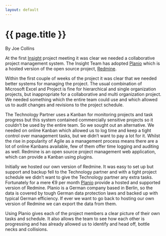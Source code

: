 ```yaml
---
layout: default
---
```

# {{ page.title }}

By Joe Collins

At the first [Insight](/insight) project meeting it was clear we needed a collaborative project management system.  The Insight Team has adopted [Planio](https://plan.io/) which is a hosted version of the open source project, [Redmine](http://www.redmine.org/). 

Within the first couple of weeks of the project it was clear that we needed better systems for managing the project.  The usual combination of Microsoft Excel and Project is fine for hierarchical and single organization projects, but inappropriate for a collaborative and multi organization project.  We needed something which the entire team could use and which allowed us to audit changes and revisions to the project schedule.  

The Technology Partner uses a Kanban for monitoring projects and task progress but this system contained commercially sensitive projects so it couldn’t be used by the entire team.  So we sought out an alternative.  We needed on online Kanban which allowed us to log time and keep a tight control over management tasks, but we didn’t want to pay a lot for it.  Whilst the rise in popularity of Agile as a management process means there are a lot of online Kanbans available, few of them offer time logging and auditing as well.  Redmine is an open source project management web application, which can provide a Kanban using plugins.

Initially we hosted our own version of Redmine.  It was easy to set up but support and backup fell to the Technology partner and with a tight project schedule we didn’t want to give the Technology partner any extra tasks.  Fortunately for a mere €9 per month [Planio](https://plan.io/) provide a hosted and supported version of Redmine.  Planio is a German company based in Berlin, so the data is covered by tough German data protection laws and backed up with typical German efficiency.  If ever we want to go back to hosting our own version of Redmine we can export the data from them.

Using Planio gives each of the project members a clear picture of their own tasks and schedule.  It also allows the team to see how each other is progressing and has already allowed us to identify and head off, bottle necks and collisions.

